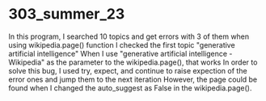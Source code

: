 # 303_summer_23

In this program, I searched 10 topics and get errors with 3 of them when using wikipedia.page() function
I checked the first topic "generative artificial intelligence"
When I use "generative artificial intelligence - Wikipedia" as the parameter to the wikipedia.page(), that works
In order to solve this bug, I used try, expect, and continue to raise expection of the error ones and jump them to the next iteration
However, the page could be found when I changed the auto_suggest as False in the wikipedia.page().
